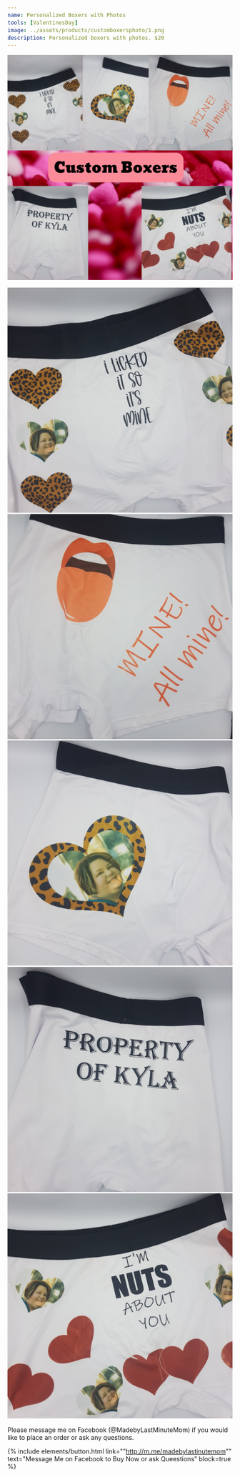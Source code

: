 ```yaml
---
name: Personalized Boxers with Photos
tools: [ValentinesDay]
image: ../assets/products/customboxersphoto/1.png
description: Personalized boxers with photos. $20
---
```

![Product Shot](../assets/products/customboxersphoto/1.png "Custom Photo Boxers")

![Product Shot](../assets/products/customboxersphoto/2.png "Custom Photo Boxers")
![Product Shot](../assets/products/customboxersphoto/3.png "Custom Photo Boxers")
![Product Shot](../assets/products/customboxersphoto/4.png "Custom Photo Boxers")
![Product Shot](../assets/products/customboxersphoto/5.png "Custom Photo Boxers")
![Product Shot](../assets/products/customboxersphoto/6.png "Custom Photo Boxers")

Please message me on Facebook (@MadebyLastMinuteMom) if you would like to place an order or ask any questions.

{% include elements/button.html link=""http://m.me/madebylastinutemom"" text="Message Me on Facebook to Buy Now or ask Queestions" block=true %}


